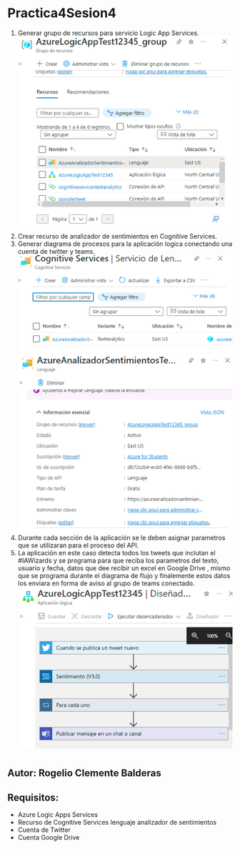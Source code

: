 # Practica4Sesion4

1. Generar grupo de recursos para servicio Logic App Services.
![screenshot](ss12.png)
2. Crear recurso de analizador de sentimientos en Cognitive Services.
3. Generar diagrama de procesos para la aplicación logica conectando una cuenta de twitter y teams.
![screenshot](ss15.png)
![screenshot](ss14.png)
4. Durante cada sección de la aplicación se le deben asignar parametros que se utilizaran para el proceso del API.
5. La aplicación en este caso detecta todos los tweets que inclutan el #IAWizards y se programa para que reciba los parametros del texto, usuario y fecha, datos que dee recibir un excel en Google Drive , mismo que se programa durante el diagrama de flujo y finalemente estos datos los enviara en forma de aviso al grupo de teams conectado.
![screenshot](ss13.png)

#
Autor: Rogelio Clemente Balderas
-

Requisitos:
-
- Azure Logic Apps Services
- Recurso de Cognitive Services lenguaje analizador de sentimientos
- Cuenta de Twitter
- Cuenta Google Drive
#